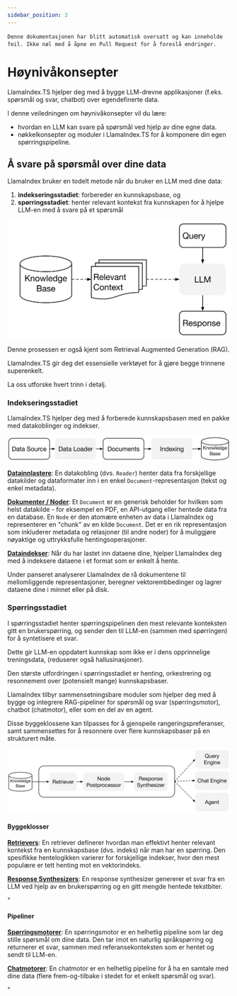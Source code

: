 ```yaml
---
sidebar_position: 3
---
```


`Denne dokumentasjonen har blitt automatisk oversatt og kan inneholde feil. Ikke nøl med å åpne en Pull Request for å foreslå endringer.`

# Høynivåkonsepter

LlamaIndex.TS hjelper deg med å bygge LLM-drevne applikasjoner (f.eks. spørsmål og svar, chatbot) over egendefinerte data.

I denne veiledningen om høynivåkonsepter vil du lære:

- hvordan en LLM kan svare på spørsmål ved hjelp av dine egne data.
- nøkkelkonsepter og moduler i LlamaIndex.TS for å komponere din egen spørringspipeline.

## Å svare på spørsmål over dine data

LlamaIndex bruker en todelt metode når du bruker en LLM med dine data:

1. **indekseringsstadiet**: forbereder en kunnskapsbase, og
2. **spørringsstadiet**: henter relevant kontekst fra kunnskapen for å hjelpe LLM-en med å svare på et spørsmål

![](./_static/concepts/rag.jpg)

Denne prosessen er også kjent som Retrieval Augmented Generation (RAG).

LlamaIndex.TS gir deg det essensielle verktøyet for å gjøre begge trinnene superenkelt.

La oss utforske hvert trinn i detalj.

### Indekseringsstadiet

LlamaIndex.TS hjelper deg med å forberede kunnskapsbasen med en pakke med datakoblinger og indekser.

![](./_static/concepts/indexing.jpg)

[**Datainnlastere**](./modules/high_level/data_loader.md):
En datakobling (dvs. `Reader`) henter data fra forskjellige datakilder og dataformater inn i en enkel `Document`-representasjon (tekst og enkel metadata).

[**Dokumenter / Noder**](./modules/high_level/documents_and_nodes.md): Et `Document` er en generisk beholder for hvilken som helst datakilde - for eksempel en PDF, en API-utgang eller hentede data fra en database. En `Node` er den atomære enheten av data i LlamaIndex og representerer en "chunk" av en kilde `Document`. Det er en rik representasjon som inkluderer metadata og relasjoner (til andre noder) for å muliggjøre nøyaktige og uttrykksfulle hentingsoperasjoner.

[**Dataindekser**](./modules/high_level/data_index.md):
Når du har lastet inn dataene dine, hjelper LlamaIndex deg med å indeksere dataene i et format som er enkelt å hente.

Under panseret analyserer LlamaIndex de rå dokumentene til mellomliggende representasjoner, beregner vektorembbedinger og lagrer dataene dine i minnet eller på disk.

### Spørringsstadiet

I spørringsstadiet henter spørringspipelinen den mest relevante konteksten gitt en brukerspørring,
og sender den til LLM-en (sammen med spørringen) for å syntetisere et svar.

Dette gir LLM-en oppdatert kunnskap som ikke er i dens opprinnelige treningsdata,
(reduserer også hallusinasjoner).

Den største utfordringen i spørringsstadiet er henting, orkestrering og resonnement over (potensielt mange) kunnskapsbaser.

LlamaIndex tilbyr sammensetningsbare moduler som hjelper deg med å bygge og integrere RAG-pipeliner for spørsmål og svar (spørringsmotor), chatbot (chatmotor), eller som en del av en agent.

Disse byggeklossene kan tilpasses for å gjenspeile rangeringspreferanser, samt sammensettes for å resonnere over flere kunnskapsbaser på en strukturert måte.

![](./_static/concepts/querying.jpg)

#### Byggeklosser

[**Retrievers**](./modules/low_level/retriever.md):
En retriever definerer hvordan man effektivt henter relevant kontekst fra en kunnskapsbase (dvs. indeks) når man har en spørring.
Den spesifikke hentelogikken varierer for forskjellige indekser, hvor den mest populære er tett henting mot en vektorindeks.

[**Response Synthesizers**](./modules/low_level/response_synthesizer.md):
En response synthesizer genererer et svar fra en LLM ved hjelp av en brukerspørring og en gitt mengde hentede tekstbiter.

"

#### Pipeliner

[**Spørringsmotorer**](./modules/high_level/query_engine.md):
En spørringsmotor er en helhetlig pipeline som lar deg stille spørsmål om dine data.
Den tar imot en naturlig språkspørring og returnerer et svar, sammen med referansekonteksten som er hentet og sendt til LLM-en.

[**Chatmotorer**](./modules/high_level/chat_engine.md):
En chatmotor er en helhetlig pipeline for å ha en samtale med dine data
(flere frem-og-tilbake i stedet for et enkelt spørsmål og svar).

"
